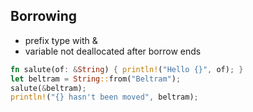 ## Borrowing

* prefix type with &
* variable not deallocated after borrow ends

```rust
fn salute(of: &String) { println!("Hello {}", of); }
let beltram = String::from("Beltram");
salute(&beltram);
println!("{} hasn't been moved", beltram);
```